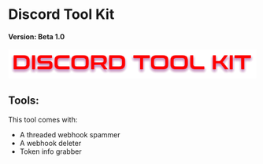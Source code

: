 # Discord Tool Kit
#### Version: Beta 1.0

![alt text](https://github.com/Kami147/DiscordToolKit/blob/main/DiscordToolkit/banner.png)

## Tools:
This tool comes with:
* A threaded webhook spammer
* A webhook deleter
* Token info grabber
